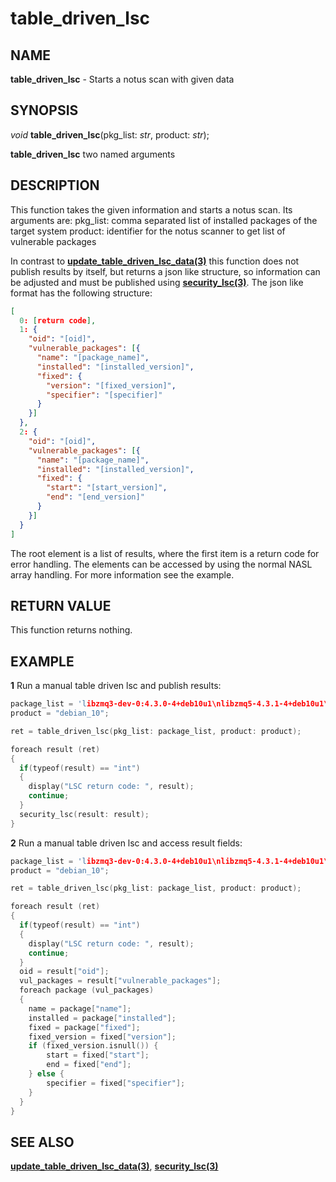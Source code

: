 # table_driven_lsc

## NAME

**table_driven_lsc** - Starts a notus scan with given data

## SYNOPSIS

*void* **table_driven_lsc**(pkg_list: *str*, product: *str*);

**table_driven_lsc** two named arguments

## DESCRIPTION

This function takes the given information and starts a notus scan. Its arguments are:
pkg_list: comma separated list of installed packages of the target system
product: identifier for the notus scanner to get list of vulnerable packages

In contrast to **[update_table_driven_lsc_data(3)](update_table_driven_lsc_data.md)**
this function does not publish results by itself, but returns a json like structure,
so information can be adjusted and must be published using
**[security_lsc(3)](../report-functions/security_lsc.md)**. The json like format has the
following structure:
```json
[
  0: [return code],
  1: {
    "oid": "[oid]",
    "vulnerable_packages": [{
      "name": "[package_name]",
      "installed": "[installed_version]",
      "fixed": {
        "version": "[fixed_version]",
        "specifier": "[specifier]"
      }
    }]
  },
  2: {
    "oid": "[oid]",
    "vulnerable_packages": [{
      "name": "[package_name]",
      "installed": "[installed_version]",
      "fixed": {
        "start": "[start_version]",
        "end": "[end_version]"
      }
    }]
  }
]
```
The root element is a list of results, where the first item is a return code for error handling.
The elements can be accessed by using the normal NASL array handling. For more information see the example.

## RETURN VALUE

This function returns nothing.

## EXAMPLE

**1** Run a manual table driven lsc and publish results:
```cpp
package_list = 'libzmq3-dev-0:4.3.0-4+deb10u1\nlibzmq5-4.3.1-4+deb10u1\ndosbox-0.74-2-3+deb10u1';
product = "debian_10";

ret = table_driven_lsc(pkg_list: package_list, product: product);

foreach result (ret)
{
  if(typeof(result) == "int") 
  {
    display("LSC return code: ", result);
    continue;
  }
  security_lsc(result: result);
}
```

**2** Run a manual table driven lsc and access result fields:
```cpp
package_list = 'libzmq3-dev-0:4.3.0-4+deb10u1\nlibzmq5-4.3.1-4+deb10u1\ndosbox-0.74-2-3+deb10u1';
product = "debian_10";

ret = table_driven_lsc(pkg_list: package_list, product: product);

foreach result (ret)
{
  if(typeof(result) == "int") 
  {
    display("LSC return code: ", result);
    continue;
  }
  oid = result["oid"];
  vul_packages = result["vulnerable_packages"];
  foreach package (vul_packages)
  {
    name = package["name"];
    installed = package["installed"];
    fixed = package["fixed"];
    fixed_version = fixed["version"];
    if (fixed_version.isnull()) {
        start = fixed["start"];
        end = fixed["end"];
    } else {
        specifier = fixed["specifier"];
    }
  }
}
```

## SEE ALSO

**[update_table_driven_lsc_data(3)](update_table_driven_lsc_data.md)**, **[security_lsc(3)](../report-functions/security_lsc.md)**